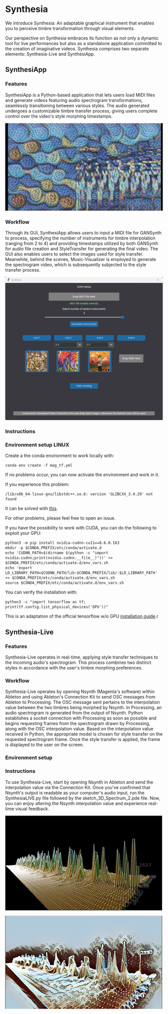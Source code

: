 # Synthesia

We introduce Synthesia: An adaptable graphical instrument that enables you to perceive timbre transformation through visual elements.

Our perspective on Synthesia embraces its function as not only a dynamic tool for live performances but also as a standalone application committed to the creation of imaginative videos. Synthesia comprises two separate elements: Synthesia-Live and SynthesiApp.

## SynthesiApp
### Features
SynthesiApp is a Python-based application that lets users load MIDI files and generate videos featuring audio spectrogram transformations, seamlessly transitioning between various styles. The audio generated undergoes a customizable timbre transfer process, giving users complete control over the video's style morphing timestamps.

![Alt text](images/SynthesiaApp.png)

### Workflow
Through its GUI, SynthesiApp allows users to input a MIDI file for GANSynth to process, specifying the number of instruments for timbre interpolation (ranging from 2 to 4) and providing timestamps utilized by both GANSynth for audio file creation and StyleTransfer for generating the final video. The GUI also enables users to select the images used for style transfer. Meanwhile, behind the scenes, Music-Visualizer is employed to generate the spectrogram video, which is subsequently subjected to the style transfer process.

![Alt text](images/gui_synthesia.png)
### Instructions

### Environment setup LINUX
Create a the conda environment to work locally with:
```
conda env create -f mag_tf.yml
```
If no problems occur, you can now activate the environment and work in it. 

If you experience this problem: 
```
/lib/x86_64-linux-gnu/libstdc++.so.6: version 'GLIBCXX_3.4.29' not found
```
It can be solved with <a href="https://github.com/pybind/pybind11/discussions/3453#discussioncomment-7068951">this</a>.

For other problems, please feel free to open an issue.

If you have the possibility to work with CUDA, you can do the following to exploit your GPU:
```
python3 -m pip install nvidia-cudnn-cu11==8.6.0.163
mkdir -p $CONDA_PREFIX/etc/conda/activate.d
echo 'CUDNN_PATH=$(dirname $(python -c "import nvidia.cudnn;print(nvidia.cudnn.__file__)"))' >> $CONDA_PREFIX/etc/conda/activate.d/env_vars.sh
echo 'export LD_LIBRARY_PATH=$CUDNN_PATH/lib:$CONDA_PREFIX/lib/:$LD_LIBRARY_PATH' >> $CONDA_PREFIX/etc/conda/activate.d/env_vars.sh
source $CONDA_PREFIX/etc/conda/activate.d/env_vars.sh
```
You can verify the installation with:
```
python3 -c "import tensorflow as tf; print(tf.config.list_physical_devices('GPU'))"
```
This is an adaptation of the official tensorflow w/o GPU <a href="https://www.tensorflow.org/install/pip?hl=it">installation guide</a>.r

## Synthesia-Live
### Features
Synthesia-Live operates in real-time, applying style transfer techniques to the incoming audio's spectrogram. This process combines two distinct styles in accordance with the user's timbre morphing preferences.

### Workflow
Synthesia-Live operates by opening Nsynth (Magenta's software) within Ableton and using Ableton's Connection Kit to send OSC messages from Ableton to Processing. The OSC message sent pertains to the interpolation value between the two timbres being morphed by Nsynth. In Processing, an audio spectrogram is generated from the output of Nsynth. Python establishes a socket connection with Processing as soon as possible and begins requesting frames from the spectrogram drawn by Processing, along with the OSC interpolation value. Based on the interpolation value received in Python, the appropriate model is chosen for style transfer on the requested spectrogram frame. Once the style transfer is applied, the frame is displayed to the user on the screen.

### Environment setup

### Instructions
To use Synthesia-Live, start by opening Nsynth in Ableton and send the interpolation value via the Connection Kit. Once you've confirmed that Nsynth's output is readable as your computer's audio input, run the SynthesiaLIVE.py file followed by the sketch_3D_Spectrum_2.pde file. Now, you can enjoy altering the Nsynth interpolation value and experience real-time visual feedback.

![Alt text](images/SynthesiaLiveSpec.png)

![Alt text](images/SynthesiaLiveStyled.png)
